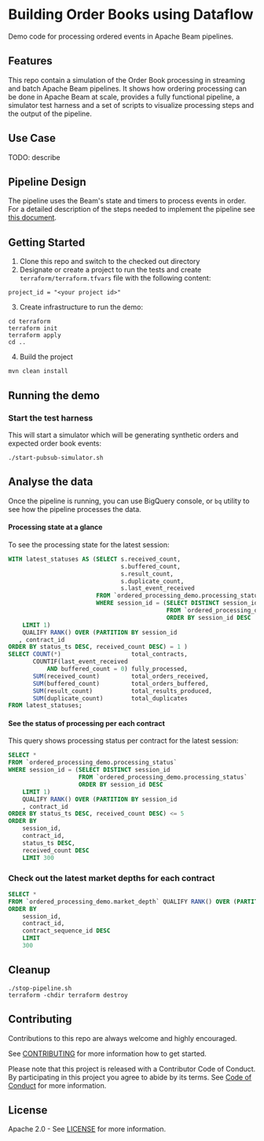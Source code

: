 # Building Order Books using Dataflow

[//]: # ([![Open in Cloud Shell]&#40;https://gstatic.com/cloudssh/images/open-btn.svg&#41;]&#40;https://ssh.cloud.google.com/cloudshell/editor?cloudshell_git_repo=GITHUB_URL&#41;)

Demo code for processing ordered events in Apache Beam pipelines.

## Features

This repo contain a simulation of the Order Book processing in streaming and batch Apache Beam
pipelines.
It shows how ordering processing can be done in Apache Beam at scale, provides a fully functional
pipeline, a simulator test harness and a set of scripts to visualize processing steps and the output
of the pipeline.

## Use Case

TODO: describe

## Pipeline Design

The pipeline uses the Beam's state and timers to process events in order. For a detailed description
of the steps needed to implement the pipeline see [this document](docs/pipeline-design.md).

## Getting Started

1. Clone this repo and switch to the checked out directory
2. Designate or create a project to run the tests and create `terraform/terraform.tfvars` file with
   the following content:

```text
project_id = "<your project id>"
```

3. Create infrastructure to run the demo:

```shell
cd terraform
terraform init
terraform apply
cd ..
```

4. Build the project

```shell
mvn clean install
```

## Running the demo

### Start the test harness

This will start a simulator which will be generating synthetic orders and expected order book
events:

```shell
./start-pubsub-simulator.sh
```

## Analyse the data

Once the pipeline is running, you can use BigQuery console, or `bq` utility to see how the pipeline
processes the data.

#### Processing state at a glance

To see the processing state for the latest session:

```sql
WITH latest_statuses AS (SELECT s.received_count,
                                s.buffered_count,
                                s.result_count,
                                s.duplicate_count,
                                s.last_event_received
                         FROM `ordered_processing_demo.processing_status` s
                         WHERE session_id = (SELECT DISTINCT session_id
                                             FROM `ordered_processing_demo.processing_status`
                                             ORDER BY session_id DESC
    LIMIT 1)
    QUALIFY RANK() OVER (PARTITION BY session_id
   , contract_id
ORDER BY status_ts DESC, received_count DESC) = 1 )
SELECT COUNT(*)                    total_contracts,
       COUNTIF(last_event_received
           AND buffered_count = 0) fully_processed,
       SUM(received_count)         total_orders_received,
       SUM(buffered_count)         total_orders_buffered,
       SUM(result_count)           total_results_produced,
       SUM(duplicate_count)        total_duplicates
FROM latest_statuses;
```

#### See the status of processing per each contract

This query shows processing status per contract for the latest session:

```sql
SELECT *
FROM `ordered_processing_demo.processing_status`
WHERE session_id = (SELECT DISTINCT session_id
                    FROM `ordered_processing_demo.processing_status`
                    ORDER BY session_id DESC
    LIMIT 1)
    QUALIFY RANK() OVER (PARTITION BY session_id
    , contract_id
ORDER BY status_ts DESC, received_count DESC) <= 5
ORDER BY
    session_id,
    contract_id,
    status_ts DESC,
    received_count DESC
    LIMIT 300
```

### Check out the latest market depths for each contract

```sql
SELECT *
FROM `ordered_processing_demo.market_depth` QUALIFY RANK() OVER (PARTITION BY session_id, contract_id ORDER BY session_id, contract_sequence_id DESC) <= 5
ORDER BY
    session_id,
    contract_id,
    contract_sequence_id DESC
    LIMIT
    300
```

## Cleanup

```shell
./stop-pipeline.sh
terraform -chdir terraform destroy 
```

## Contributing

Contributions to this repo are always welcome and highly encouraged.

See [CONTRIBUTING](CONTRIBUTING.md) for more information how to get started.

Please note that this project is released with a Contributor Code of Conduct. By participating in
this project you agree to abide by its terms. See [Code of Conduct](CODE_OF_CONDUCT.md) for more
information.

## License

Apache 2.0 - See [LICENSE](LICENSE) for more information.
